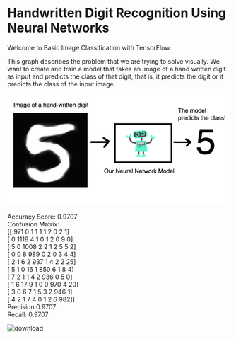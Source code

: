 # Handwritten Digit Recognition Using Neural Networks

Welcome to Basic Image Classification with TensorFlow.

This graph describes the problem that we are trying to solve visually. We want to create and train a model that takes an image of a hand written digit as input and predicts the class of that digit, that is, it predicts the digit or it predicts the class of the input image.

![Hand Written Digits Classification](images/1_1.png)


Accuracy Score: 0.9707 <br>
Confusion Matrix: <br>
 [[ 971    0    1    1    1    1    2    0    2    1]<br>
 [   0 1118    4    1    0    1    2    0    9    0]<br>
 [   5    0 1008    2    2    1    2    5    5    2]<br>
 [   0    0    8  989    0    2    0    3    4    4]<br>
 [   2    1    6    2  937    1    4    2    2   25]<br>
 [   5    1    0   16    1  850    6    1    8    4]<br>
 [   7    2    1    1    4    2  936    0    5    0]<br>
 [   1    6   17    9    1    0    0  970    4   20]<br>
 [   3    0    6    7    1    5    3    2  946    1]<br>
 [   4    2    1    7    4    0    1    2    6  982]]<br>
Precision:0.9707<br>
Recall: 0.9707<br>

![download](https://user-images.githubusercontent.com/61019243/186367613-58321bb6-d8e5-4638-9083-7f15f6ee6412.png)
